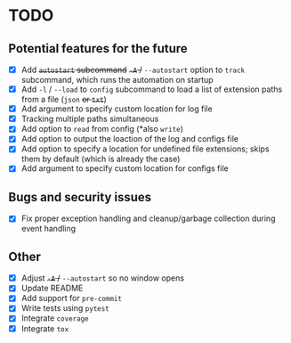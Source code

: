 # TODO

## Potential features for the future

- [x] Add ~~``autostart`` subcommand~~ ~~``-A`` /~~ ``--autostart`` option to ``track`` subcommand, which runs the automation on startup
- [x] Add ``-l`` / ``--load`` to ``config`` subcommand to load a list of extension paths from a file (``json`` ~~or ``txt``~~)
- [x] Add argument to specify custom location for log file
- [x] Tracking multiple paths simultaneous
- [x] Add option to ``read`` from config (*also ``write``)
- [x] Add option to output the loaction of the log and configs file
- [x] Add option to specify a location for undefined file extensions; skips them by default (which is already the case)
- [x] Add argument to specify custom location for configs file

## Bugs and security issues

- [x] Fix proper exception handling and cleanup/garbage collection during event handling

## Other

- [x] Adjust ~~``-A`` /~~ ``--autostart`` so no window opens
- [x] Update README
- [x] Add support for ``pre-commit``
- [x] Write tests using ``pytest``
- [x] Integrate ``coverage``
- [x] Integrate ``tox``
